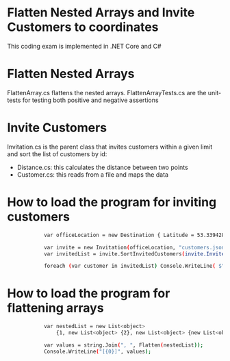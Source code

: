 # Flatten Nested Arrays and Invite Customers to coordinates
This coding exam is implemented in .NET Core and C#

# Flatten Nested Arrays
FlattenArray.cs flattens the nested arrays.
FlattenArrayTests.cs are the unit-tests for testing both positive and negative assertions

# Invite Customers
Invitation.cs is the parent class that invites customers within a given limit and sort the list of customers by id:
- Distance.cs: this calculates the distance between two points
- Customer.cs: this reads from a file and maps the data

# How to load the program for inviting customers
```sh
            var officeLocation = new Destination { Latitude = 53.339428, Longitude = -6.257664 };

            var invite = new Invitation(officeLocation, "customers.json");
            var invitedList = invite.SortInvitedCustomers(invite.InvitedCustomers());

            foreach (var customer in invitedList) Console.WriteLine( $"Id: {customer.User_Id} | Name: {customer.Name}");
```
# How to load the program for flattening arrays
```sh
            var nestedList = new List<object>
                {1, new List<object> {2}, new List<object> {new List<object> {3, 4}, 5}};

            var values = string.Join(", ", Flatten(nestedList));
            Console.WriteLine("[{0}]", values);
```
